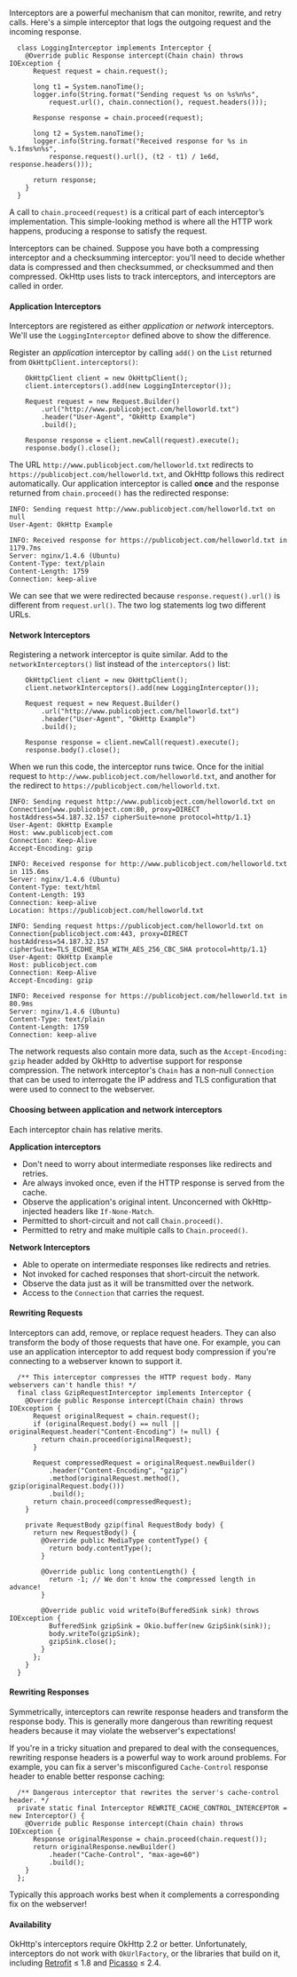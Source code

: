 Interceptors are a powerful mechanism that can monitor, rewrite, and retry calls. Here's a simple interceptor that logs the outgoing request and the incoming response.

```
  class LoggingInterceptor implements Interceptor {
    @Override public Response intercept(Chain chain) throws IOException {
      Request request = chain.request();

      long t1 = System.nanoTime();
      logger.info(String.format("Sending request %s on %s%n%s",
          request.url(), chain.connection(), request.headers()));

      Response response = chain.proceed(request);

      long t2 = System.nanoTime();
      logger.info(String.format("Received response for %s in %.1fms%n%s",
          response.request().url(), (t2 - t1) / 1e6d, response.headers()));

      return response;
    }
  }
```

A call to `chain.proceed(request)` is a critical part of each interceptor’s implementation. This simple-looking method is where all the HTTP work happens, producing a response to satisfy the request.

Interceptors can be chained. Suppose you have both a compressing interceptor and a checksumming interceptor: you'll need to decide whether data is compressed and then checksummed, or checksummed and then compressed. OkHttp uses lists to track interceptors, and interceptors are called in order.

#### Application Interceptors

Interceptors are registered as either _application_ or _network_ interceptors. We'll use the `LoggingInterceptor` defined above to show the difference.

Register an _application_ interceptor by calling `add()` on the `List` returned from `OkHttpClient.interceptors()`:

```
    OkHttpClient client = new OkHttpClient();
    client.interceptors().add(new LoggingInterceptor());

    Request request = new Request.Builder()
        .url("http://www.publicobject.com/helloworld.txt")
        .header("User-Agent", "OkHttp Example")
        .build();

    Response response = client.newCall(request).execute();
    response.body().close();
```

The URL `http://www.publicobject.com/helloworld.txt` redirects to `https://publicobject.com/helloworld.txt`, and OkHttp follows this redirect automatically. Our application interceptor is called **once** and the response returned from `chain.proceed()` has the redirected response:

```
INFO: Sending request http://www.publicobject.com/helloworld.txt on null
User-Agent: OkHttp Example

INFO: Received response for https://publicobject.com/helloworld.txt in 1179.7ms
Server: nginx/1.4.6 (Ubuntu)
Content-Type: text/plain
Content-Length: 1759
Connection: keep-alive
```

We can see that we were redirected because `response.request().url()` is different from `request.url()`. The two log statements log two different URLs.

#### Network Interceptors

Registering a network interceptor is quite similar. Add to the `networkInterceptors()` list instead of the `interceptors()` list:

```
    OkHttpClient client = new OkHttpClient();
    client.networkInterceptors().add(new LoggingInterceptor());

    Request request = new Request.Builder()
        .url("http://www.publicobject.com/helloworld.txt")
        .header("User-Agent", "OkHttp Example")
        .build();

    Response response = client.newCall(request).execute();
    response.body().close();
```

When we run this code, the interceptor runs twice. Once for the initial request to `http://www.publicobject.com/helloworld.txt`, and another for the redirect to `https://publicobject.com/helloworld.txt`.

```
INFO: Sending request http://www.publicobject.com/helloworld.txt on Connection{www.publicobject.com:80, proxy=DIRECT hostAddress=54.187.32.157 cipherSuite=none protocol=http/1.1}
User-Agent: OkHttp Example
Host: www.publicobject.com
Connection: Keep-Alive
Accept-Encoding: gzip

INFO: Received response for http://www.publicobject.com/helloworld.txt in 115.6ms
Server: nginx/1.4.6 (Ubuntu)
Content-Type: text/html
Content-Length: 193
Connection: keep-alive
Location: https://publicobject.com/helloworld.txt

INFO: Sending request https://publicobject.com/helloworld.txt on Connection{publicobject.com:443, proxy=DIRECT hostAddress=54.187.32.157 cipherSuite=TLS_ECDHE_RSA_WITH_AES_256_CBC_SHA protocol=http/1.1}
User-Agent: OkHttp Example
Host: publicobject.com
Connection: Keep-Alive
Accept-Encoding: gzip

INFO: Received response for https://publicobject.com/helloworld.txt in 80.9ms
Server: nginx/1.4.6 (Ubuntu)
Content-Type: text/plain
Content-Length: 1759
Connection: keep-alive
```

The network requests also contain more data, such as the `Accept-Encoding: gzip` header added by OkHttp to advertise support for response compression. The network interceptor's `Chain` has a non-null `Connection` that can be used to interrogate the IP address and TLS configuration that were used to connect to the webserver. 

#### Choosing between application and network interceptors

Each interceptor chain has relative merits.

**Application interceptors**

 * Don't need to worry about intermediate responses like redirects and retries.
 * Are always invoked once, even if the HTTP response is served from the cache.
 * Observe the application's original intent. Unconcerned with OkHttp-injected headers like `If-None-Match`.
 * Permitted to short-circuit and not call `Chain.proceed()`.
 * Permitted to retry and make multiple calls to `Chain.proceed()`.

**Network Interceptors**

 * Able to operate on intermediate responses like redirects and retries.
 * Not invoked for cached responses that short-circuit the network.
 * Observe the data just as it will be transmitted over the network.
 * Access to the `Connection` that carries the request.

#### Rewriting Requests

Interceptors can add, remove, or replace request headers. They can also transform the body of those requests that have one. For example, you can use an application interceptor to add request body compression if you're connecting to a webserver known to support it.

```
  /** This interceptor compresses the HTTP request body. Many webservers can't handle this! */
  final class GzipRequestInterceptor implements Interceptor {
    @Override public Response intercept(Chain chain) throws IOException {
      Request originalRequest = chain.request();
      if (originalRequest.body() == null || originalRequest.header("Content-Encoding") != null) {
        return chain.proceed(originalRequest);
      }

      Request compressedRequest = originalRequest.newBuilder()
          .header("Content-Encoding", "gzip")
          .method(originalRequest.method(), gzip(originalRequest.body()))
          .build();
      return chain.proceed(compressedRequest);
    }

    private RequestBody gzip(final RequestBody body) {
      return new RequestBody() {
        @Override public MediaType contentType() {
          return body.contentType();
        }

        @Override public long contentLength() {
          return -1; // We don't know the compressed length in advance!
        }

        @Override public void writeTo(BufferedSink sink) throws IOException {
          BufferedSink gzipSink = Okio.buffer(new GzipSink(sink));
          body.writeTo(gzipSink);
          gzipSink.close();
        }
      };
    }
  }
```

#### Rewriting Responses

Symmetrically, interceptors can rewrite response headers and transform the response body. This is generally more dangerous than rewriting request headers because it may violate the webserver's expectations! 

If you're in a tricky situation and prepared to deal with the consequences, rewriting response headers is a powerful way to work around problems. For example, you can fix a server's misconfigured `Cache-Control` response header to enable better response caching:

```
  /** Dangerous interceptor that rewrites the server's cache-control header. */
  private static final Interceptor REWRITE_CACHE_CONTROL_INTERCEPTOR = new Interceptor() {
    @Override public Response intercept(Chain chain) throws IOException {
      Response originalResponse = chain.proceed(chain.request());
      return originalResponse.newBuilder()
          .header("Cache-Control", "max-age=60")
          .build();
    }
  };
```

Typically this approach works best when it complements a corresponding fix on the webserver!

#### Availability

OkHttp's interceptors require OkHttp 2.2 or better. Unfortunately, interceptors do not work with `OkUrlFactory`, or the libraries that build on it, including [Retrofit](http://square.github.io/retrofit/) ≤ 1.8 and [Picasso](http://square.github.io/picasso/) ≤ 2.4.